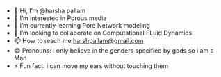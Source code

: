 - 👋 Hi, I’m @harsha pallam
- 👀 I’m interested in Porous media
- 🌱 I’m currently learning Pore Network modeling
- 💞️ I’m looking to collaborate on Computational FLuid Dynamics
- 📫 How to reach me harshpallam@gmail.com
- 😄 Pronouns: i only believe in the genders specified by gods so i am a Man
- ⚡ Fun fact: i can move my ears without touching them

<!---
hpallam/hpallam is a ✨ special ✨ repository because its `README.md` (this file) appears on your GitHub profile.
You can click the Preview link to take a look at your changes.
--->
